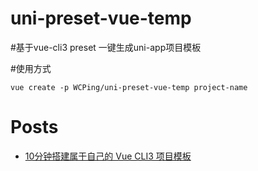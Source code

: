 # uni-preset-vue-temp

#基于vue-cli3 preset 一键生成uni-app项目模板

#使用方式
```
vue create -p WCPing/uni-preset-vue-temp project-name
```


# Posts
- [10分钟搭建属于自己的 Vue CLI3 项目模板](https://savokiss.com/tech/vue-cli3-preset.html)
